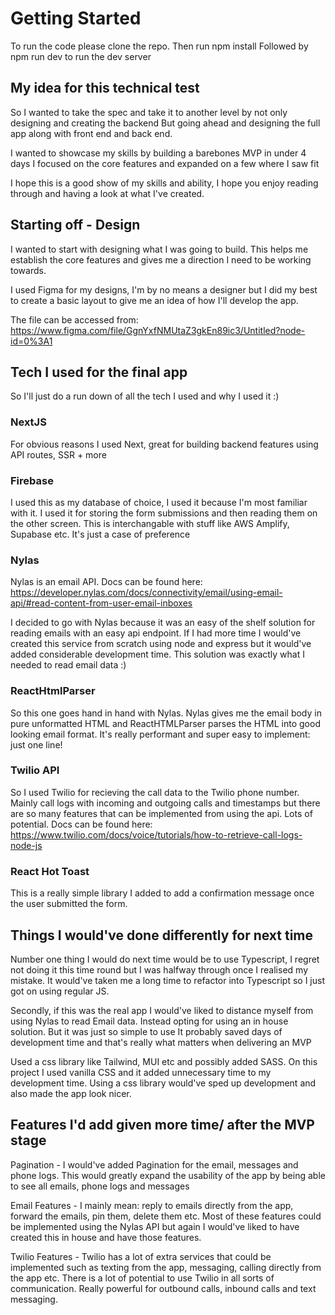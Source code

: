 # Getting Started
To run the code please clone the repo. Then run npm install
Followed by npm run dev to run the dev server

## My idea for this technical test

So I wanted to take the spec and take it to another level by not only designing and creating the backend 
But going ahead and designing the full app along with front end and back end.

I wanted to showcase my skills by building a barebones MVP in under 4 days
I focused on the core features and expanded on a few where I saw fit

I hope this is a good show of my skills and ability, I hope you enjoy reading through and having a look at what I've created.

## Starting off - Design

I wanted to start with designing what I was going to build.
This helps me establish the core features and gives me a direction I need to be working towards.

I used Figma for my designs, I'm by no means a designer but I did my best to create a basic layout to give me an idea of how I'll develop the app.

The file can be accessed from: https://www.figma.com/file/GgnYxfNMUtaZ3gkEn89ic3/Untitled?node-id=0%3A1

## Tech I used for the final app

So I'll just do a run down of all the tech I used and why I used it :)

### NextJS
For obvious reasons I used Next, great for building backend features using API routes, SSR + more
### Firebase
I used this as my database of choice, I used it because I'm most familiar with it. I used it for storing the form submissions and then reading them on the other screen.
This is interchangable with stuff like AWS Amplify, Supabase etc. It's just a case of preference
### Nylas
Nylas is an email API. Docs can be found here: https://developer.nylas.com/docs/connectivity/email/using-email-api/#read-content-from-user-email-inboxes

I decided to go with Nylas because it was an easy of the shelf solution for reading emails with an easy api endpoint. 
If I had more time I would've created this service from scratch using node and express but it would've added considerable development time.
This solution was exactly what I needed to read email data :)
### ReactHtmlParser
So this one goes hand in hand with Nylas. Nylas gives me the email body in pure unformatted HTML and ReactHTMLParser parses the HTML into good looking email format. It's really performant and super easy to implement: just one line!
### Twilio API 
So I used Twilio for recieving the call data to the Twilio phone number. Mainly call logs with incoming and outgoing calls and timestamps but there are so many features that can be implemented from using the api. Lots of potential.
Docs can be found here: https://www.twilio.com/docs/voice/tutorials/how-to-retrieve-call-logs-node-js
### React Hot Toast
This is a really simple library I added to add a confirmation message once the user submitted the form.

## Things I would've done differently for next time

Number one thing I would do next time would be to use Typescript, I regret not doing it this time round but I was halfway through once I realised my mistake. 
It would've taken me a long time to refactor into Typescript so I just got on using regular JS.

Secondly, if this was the real app I would've liked to distance myself from using Nylas to read Email data. Instead opting for using an in house solution. But it was just so simple to use It probably saved days of development time and that's really what matters when delivering an MVP

Used a css library like Tailwind, MUI etc and possibly added SASS. On this project I used vanilla CSS and it added unnecessary time to my development time. Using a css library would've sped up development and also made the app look nicer. 

## Features I'd add given more time/ after the MVP stage

Pagination - I would've added Pagination for the email, messages and phone logs. This would greatly expand the usability of the app by being able to see all emails, phone logs and messages

Email Features - I mainly mean: reply to emails directly from the app, forward the emails, pin them, delete them etc. Most of these features could be implemented using the Nylas API but again I would've liked to have created this in house and have those features.

Twilio Features - Twilio has a lot of extra services that could be implemented such as texting from the app, messaging, calling directly from the app etc.
There is a lot of potential to use Twilio in all sorts of communication. Really powerful for outbound calls, inbound calls and text messaging.


